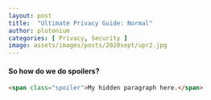```yaml
---
layout: post
title:  "Ultimate Privacy Guide: Normal"
author: plutonium
categories: [ Privacy, Security ]
image: assets/images/posts/2020sept/upr2.jpg
---
```





#### So how do we do spoilers?

```html
<span class="spoiler">My hidden paragraph here.</span>
```
